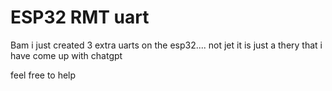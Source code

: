 # ESP32 RMT uart

Bam i just created 3 extra uarts on the esp32....
not jet it is just a thery that i have come up with chatgpt

feel free to help